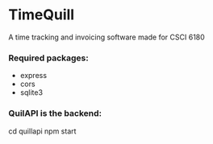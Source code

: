 # TimeQuill
 A time tracking and invoicing software made for CSCI 6180

### Required packages:
- express
- cors
- sqlite3

### QuilAPI is the backend:
cd quillapi
npm start
